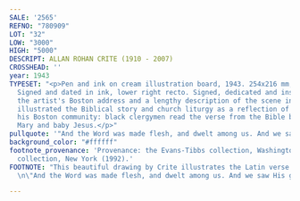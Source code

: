 ```yaml
---
SALE: '2565'
REFNO: "780909"
LOT: "32"
LOW: "3000"
HIGH: "5000"
DESCRIPT: ALLAN ROHAN CRITE (1910 - 2007)
CROSSHEAD: ''
year: 1943
TYPESET: "<p>Pen and ink on cream illustration board, 1943. 254x216 mm; 10x8½ inches.
  Signed and dated in ink, lower right recto. Signed, dedicated and inscribed with
  the artist's Boston address and a lengthy description of the scene in ink, verso.<br><br>Crite
  illustrated the Biblical story and church liturgy as a reflection of himself and
  his Boston community: black clergymen read the verse from the Bible before a black
  Mary and baby Jesus.</p>"
pullquote: '"And the Word was made flesh, and dwelt among us. And we saw His glory."'
background_color: "#ffffff"
footnote_provenance: 'Provenance: the Evans-Tibbs collection, Washington, DC; private
  collection, New York (1992).'
FOOTNOTE: "This beautiful drawing by Crite illustrates the Latin verse of John 1:14:
  \n\"And the Word was made flesh, and dwelt among us. And we saw His glory\"."

---
```

